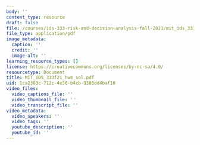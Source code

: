 ```yaml
---
body: ''
content_type: resource
draft: false
file: /courses/ids-333-risk-and-decision-analysis-fall-2021/mit_ids_333f21_hw8_sol2.pdf
file_type: application/pdf
image_metadata:
  caption: ''
  credit: ''
  image-alt: ''
learning_resource_types: []
license: https://creativecommons.org/licenses/by-nc-sa/4.0/
resourcetype: Document
title: MIT_IDS_333f21_hw8_sol.pdf
uid: 1ca2383c-712c-4e30-b4cb-9386dd4baf10
video_files:
  video_captions_file: ''
  video_thumbnail_file: ''
  video_transcript_file: ''
video_metadata:
  video_speakers: ''
  video_tags: ''
  youtube_description: ''
  youtube_id: ''
---
```

